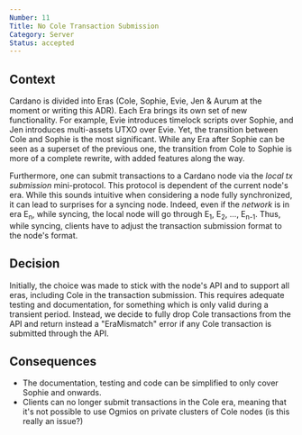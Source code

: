 ```yaml
---
Number: 11
Title: No Cole Transaction Submission 
Category: Server
Status: accepted 
---
```


<!-- ADR template adapted from Michael Nygard's -->

## Context

<!-- What is the issue that we're seeing that is motivating this decision or change? -->

Cardano is divided into Eras (Cole, Sophie, Evie, Jen & Aurum at the moment or writing this ADR). Each Era brings its own set of new functionality. For example, Evie introduces timelock scripts over Sophie, and Jen introduces multi-assets UTXO over Evie. Yet, the transition between Cole and Sophie is the most significant. While any Era after Sophie can be seen as a superset of the previous one, the transition from Cole to Sophie is more of a complete rewrite, with added features along the way. 

Furthermore, one can submit transactions to a Cardano node via the _local tx submission_ mini-protocol. This protocol is dependent of the current node's era. While this sounds intuitive when considering a node fully synchronized, it can lead to surprises for a syncing node. Indeed, even if the _network_ is in era E<sub>n</sub>, while syncing, the local node will go through E<sub>1</sub>, E<sub>2</sub>, ..., E<sub>n-1</sub>. Thus, while syncing, clients have to adjust the transaction submission format to the node's format. 

## Decision

<!-- What is the change that we're proposing and/or doing? -->

Initially, the choice was made to stick with the node's API and to support all eras, including Cole in the transaction submission. This requires adequate testing and documentation, for something which is only valid during a transient period. Instead, we decide to fully drop Cole transactions from the API and return instead a "EraMismatch" error if any Cole transaction is submitted through the API.

## Consequences

<!-- What becomes easier or more difficult to do because of this change? -->

- The documentation, testing and code can be simplified to only cover Sophie and onwards.
- Clients can no longer submit transactions in the Cole era, meaning that it's not possible to use Ogmios on private clusters of Cole nodes (is this really an issue?)
